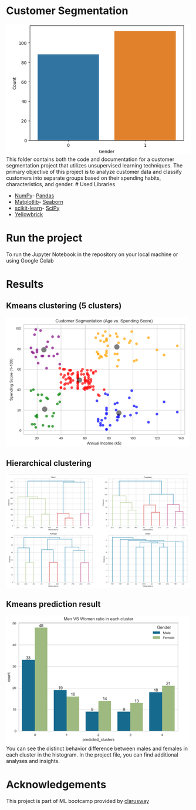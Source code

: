 # Customer Segmentation
<img src="https://github.com/mbarnawi/ML_Portfolio/blob/main/Customer%20Segmentation/img/gender.PNG" width=600>
This folder contains both the code and documentation for a customer segmentation project that utilizes unsupervised learning techniques. The primary objective of this project is to analyze customer data and classify customers into separate groups based on their spending habits, characteristics, and gender.
# Used Libraries


- [NumPy](https://numpy.org/)- [Pandas](https://pandas.pydata.org/)
- [Matplotlib](https://matplotlib.org/)- [Seaborn](https://seaborn.pydata.org/)
- [scikit-learn](https://scikit-learn.org/)- [SciPy](https://www.scipy.org/)
- [Yellowbrick](https://www.scikit-yb.org/en/latest/)
# Run the project
To run the Jupyter Notebook in the repository on your local machine or using Google Colab

# Results 
## Kmeans clustering (5 clusters)
<img src="https://github.com/mbarnawi/ML_Portfolio/blob/main/Customer%20Segmentation/img/kmeans.PNG" width=500 highet=200>


## Hierarchical clustering 
<img src="https://github.com/mbarnawi/ML_Portfolio/blob/main/Customer%20Segmentation/img/Hierarchical.PNG" width=500 highet=200>

## Kmeans prediction  result
<img src="https://github.com/mbarnawi/ML_Portfolio/blob/main/Customer%20Segmentation/img/pridect.PNG" width=500 highet=200>
You can see the distinct behavior difference between males and females in each cluster in the histogram.
In the project file, you can find additional analyses and insights.


# Acknowledgements
This project is part of ML bootcamp provided by [clarusway](https://clarusway.com/)
